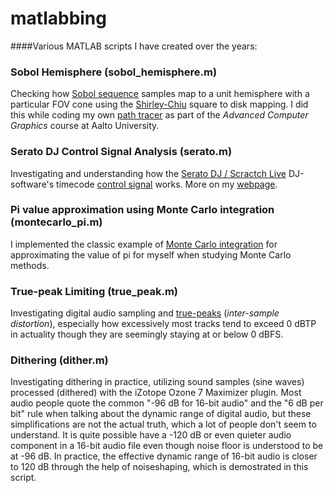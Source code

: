 # matlabbing
####Various MATLAB scripts I have created over the years:                   



### Sobol Hemisphere (sobol_hemisphere.m)

Checking how [Sobol sequence](https://en.wikipedia.org/wiki/Sobol_sequence) samples map to a unit hemisphere with a particular FOV cone using the [Shirley-Chiu](https://doi.org/10.1080/10867651.1997.10487479) square to disk mapping. I did this while coding my own [path tracer](https://en.wikipedia.org/wiki/Path_tracing) as part of the _Advanced Computer Graphics_ course at Aalto University.        


### Serato DJ Control Signal Analysis (serato.m)

Investigating and understanding how the [Serato DJ / Scractch Live](https://serato.com/) DJ-software's timecode [control signal](https://en.wikipedia.org/wiki/Vinyl_emulation_software) works. More on my [webpage](http://www.esgrove.fi/analysing-the-serato-dj-timecode-signal/).              


### Pi value approximation using Monte Carlo integration (montecarlo_pi.m)

I implemented the classic example of [Monte Carlo integration](https://en.wikipedia.org/wiki/Monte_Carlo_integration) for approximating the value of pi for myself when studying Monte Carlo methods.       


### True-peak Limiting (true_peak.m)

Investigating digital audio sampling and [true-peaks](https://techblog.izotope.com/2015/08/24/true-peak-detection/) (_inter-sample distortion_), especially how excessively most tracks tend to exceed 0 dBTP in actuality though they are seemingly staying at or below 0 dBFS.


### Dithering (dither.m)

Investigating dithering in practice, utilizing sound samples (sine waves) processed (dithered) with the iZotope Ozone 7 Maximizer plugin. Most audio people quote the common "-96 dB for 16-bit audio" and the "6 dB per bit" rule when talking about the dynamic range of digital audio, but these simplifications are not the actual truth, which a lot of people don't seem to understand. It is quite possible have a -120 dB or even quieter audio component in a 16-bit audio file even though noise floor is understood to be at -96 dB. In practice, the effective dynamic range of 16-bit audio is closer to 120 dB through the help of noiseshaping, which is demostrated in this script.                


